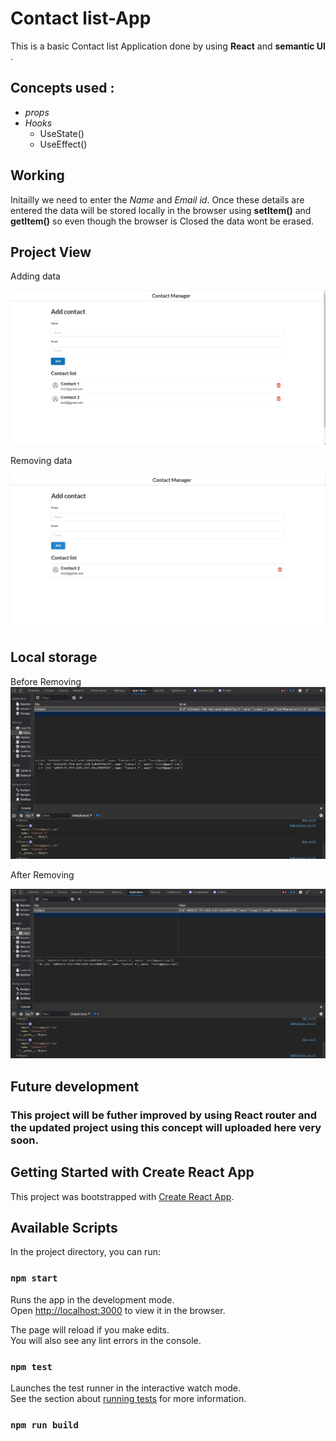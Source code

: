 # Contact list-App

This is a basic Contact list Application done by using **React** and **semantic UI** .

## Concepts used :

- _props_
- _Hooks_
  - UseState()
  - UseEffect()

## Working

Initailly we need to enter the _Name_ and _Email id_. Once these details are entered the data will be stored locally in the browser using **setItem()** and **getItem()** so even though the browser is Closed the data wont be erased.

## Project View

Adding data

![image](https://github.com/Rubakpreyan/Contact-App-React/blob/main/Screenshots/add.jpg)

Removing data

![image](https://github.com/Rubakpreyan/Contact-App-React/blob/main/Screenshots/remove.jpg)

## Local storage

Before Removing
![image](https://github.com/Rubakpreyan/Contact-App-React/blob/main/Screenshots/addlocal.jpg)

After Removing

![image](https://github.com/Rubakpreyan/Contact-App-React/blob/main/Screenshots/removelocal.jpg)

## Future development

### This project will be futher improved by using **React router** and the updated project using this concept will uploaded here very soon.

## Getting Started with Create React App

This project was bootstrapped with [Create React App](https://github.com/facebook/create-react-app).

## Available Scripts

In the project directory, you can run:

### `npm start`

Runs the app in the development mode.\
Open [http://localhost:3000](http://localhost:3000) to view it in the browser.

The page will reload if you make edits.\
You will also see any lint errors in the console.

### `npm test`

Launches the test runner in the interactive watch mode.\
See the section about [running tests](https://facebook.github.io/create-react-app/docs/running-tests) for more information.

### `npm run build`
